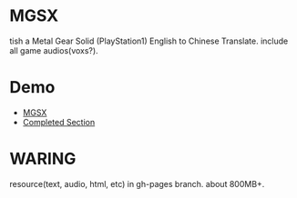 # MGSX
tish a Metal Gear Solid (PlayStation1) English to Chinese Translate. include all game audios(voxs?).

# Demo
* [MGSX](http://solidzoro.com/MGSX)
* [Completed Section](http://solidzoro.com/MGSX/chapter_5_03.html#todo)


# WARING
resource(text, audio, html, etc) in gh-pages branch. about 800MB+.
